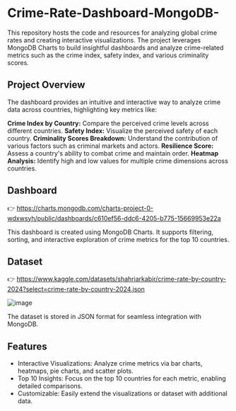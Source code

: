 # Crime-Rate-Dashboard-MongoDB-

This repository hosts the code and resources for analyzing global crime rates and creating interactive visualizations. The project leverages MongoDB Charts to build insightful dashboards and analyze crime-related metrics such as the crime index, safety index, and various criminality scores.

## Project Overview
The dashboard provides an intuitive and interactive way to analyze crime data across countries, highlighting key metrics like:

**Crime Index by Country:** Compare the perceived crime levels across different countries.
**Safety Index:** Visualize the perceived safety of each country.
**Criminality Scores Breakdown:** Understand the contribution of various factors such as criminal markets and actors.
**Resilience Score:** Assess a country's ability to combat crime and maintain order.
**Heatmap Analysis:** Identify high and low values for multiple crime dimensions across countries.

## Dashboard
👉 https://charts.mongodb.com/charts-project-0-wdxwsyh/public/dashboards/c610ef56-ddc6-4205-b775-15669953e22a

This dashboard is created using MongoDB Charts. It supports filtering, sorting, and interactive exploration of crime metrics for the top 10 countries.

## Dataset
👉 https://www.kaggle.com/datasets/shahriarkabir/crime-rate-by-country-2024?select=crime-rate-by-country-2024.json

![image](https://github.com/user-attachments/assets/b114db01-9175-4822-b474-8b2d857974bf)


The dataset is stored in JSON format for seamless integration with MongoDB.

## Features
* Interactive Visualizations: Analyze crime metrics via bar charts, heatmaps, pie charts, and scatter plots.
* Top 10 Insights: Focus on the top 10 countries for each metric, enabling detailed comparisons.
* Customizable: Easily extend the visualizations or dataset with additional data.
